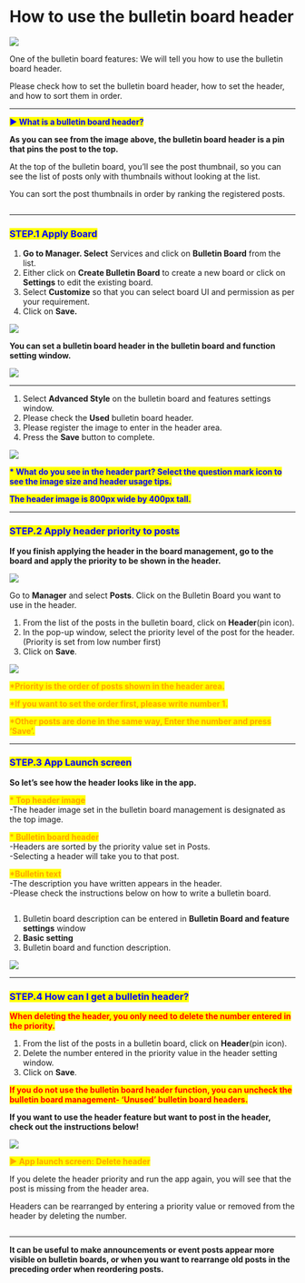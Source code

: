 # How to use the bulletin board header

![](https://support.swing2app.com/wp-content/uploads/2019/01/bb\_header.png)

One of the bulletin board features: We will tell you how to use the bulletin board header.

Please check how to set the bulletin board header, how to set the header, and how to sort them in order.

***

<mark style="color:blue;">**▶ What is a bulletin board header?**</mark>

**As you can see from the image above, the bulletin board header is a pin that pins the post to the top.**

At the top of the bulletin board, you’ll see the post thumbnail, so you can see the list of posts only with thumbnails without looking at the list.

You can sort the post thumbnails in order by ranking the registered posts.

<figure><img src="../../../.gitbook/assets/dgb (1).png" alt=""><figcaption></figcaption></figure>

***

### <mark style="color:blue;">**STEP.1 Apply Board**</mark>

1. **Go to Manager. Select** Services and click on **Bulletin Board** from the list.
2. Either click on **Create Bulletin Board** to create a new board or click on **Settings** to edit the existing board.
3. Select **Customize** so that you can select board UI and permission as per your requirement.
4. Click on **Save.**

![](https://support.swing2app.com/wp-content/uploads/2018/09/b86-e1587044635231.png)

**You can set a bulletin board header in the bulletin board and function setting window.**

&#x20;

![](https://support.swing2app.com/wp-content/uploads/2019/01/b89.png)

***

1. Select **Advanced Style** on the bulletin board and features settings window.
2. Please check the **Used** bulletin board header.
3. Please register the image to enter in the header area.
4. Press the **Save** button to complete.

&#x20;

![](https://support.swing2app.com/wp-content/uploads/2019/01/b88.png)

<mark style="color:blue;">**\* What do you see in the header part? Select the question mark icon to see the image size and header usage tips.**</mark>

<mark style="color:blue;">**The header image is 800px wide by 400px tall.**</mark>

***

### <mark style="color:blue;">**STEP.2 Apply header priority to posts**</mark>

**If you finish applying the header in the board management, go to the board and apply the priority to be shown in the header.**

![](https://support.swing2app.com/wp-content/uploads/2019/01/header1.png)

Go to **Manager** and select **Posts**. Click on the Bulletin Board you want to use in the header.

1. From the list of the posts in the bulletin board, click on **Header**(pin icon).
2. In the pop-up window, select the priority level of the post for the header. (Priority is set from low number first)
3. Click on **Save**.

![](https://support.swing2app.com/wp-content/uploads/2019/01/header.png)

<mark style="color:orange;">**\*Priority is the order of posts shown in the header area.**</mark>

<mark style="color:orange;">**\*If you want to set the order first, please write number 1.**</mark>

<mark style="color:orange;">**\*Other posts are done in the same way, Enter the number and press ‘Save’.**</mark>

***

### <mark style="color:blue;">**STEP.3 App Launch screen**</mark>

**So let’s see how the header looks like in the app.**

<mark style="color:orange;">**\* Top header image**</mark>\
\-The header image set in the bulletin board management is designated as the top image.

<mark style="color:orange;">**\* Bulletin board header**</mark>\
\-Headers are sorted by the priority value set in Posts.\
\-Selecting a header will take you to that post.

<mark style="color:orange;">**\*Bulletin text**</mark>\
\-The description you have written appears in the header.\
\-Please check the instructions below on how to write a bulletin board.

<figure><img src="../../../.gitbook/assets/images (22).png,ku.png" alt=""><figcaption></figcaption></figure>

1. Bulletin board description can be entered in **Bulletin Board and feature settings** window&#x20;
2. **Basic setting**&#x20;
3. Bulletin board and function description.

![](https://support.swing2app.com/wp-content/uploads/2019/01/header1.png)

***

### <mark style="color:blue;">**STEP.4 How can I get a bulletin header?**</mark>

<mark style="color:red;">**When deleting the header, you only need to delete the number entered in the priority.**</mark>

1. From the list of the posts in a bulletin board, click on **Header**(pin icon).
2. Delete the number entered in the priority value in the header setting window.
3. Click on **Save**.

<mark style="color:red;">**If you do not use the bulletin board header function, you can uncheck the bulletin board management- ‘Unused’ bulletin board headers.**</mark>

**If you want to use the header feature but want to post in the header, check out the instructions below!**

![](https://support.swing2app.com/wp-content/uploads/2019/01/header.png)

<mark style="color:orange;">**▶ App launch screen: Delete header**</mark>

If you delete the header priority and run the app again, you will see that the post is missing from the header area.

Headers can be rearranged by entering a priority value or removed from the header by deleting the number.

<figure><img src="../../../.gitbook/assets/dgb.png" alt=""><figcaption></figcaption></figure>

***

**It can be useful to make announcements or event posts appear more visible on bulletin boards, or when you want to rearrange old posts in the preceding order when reordering posts.**&#x20;
